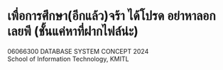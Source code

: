 # เพื่อการศึกษา(อีกแล้ว)จร้า ได้โปรด อย่าหาลอกเลยพี   (ชั้นแค่หาที่ฝากไฟล์น่ะ)
06066300 DATABASE SYSTEM CONCEPT 2024  
School of Information Technology, KMITL

